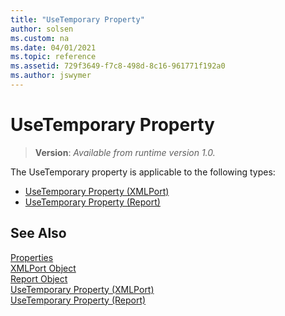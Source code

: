 ```yaml
---
title: "UseTemporary Property"
author: solsen
ms.custom: na
ms.date: 04/01/2021
ms.topic: reference
ms.assetid: 729f3649-f7c8-498d-8c16-961771f192a0
ms.author: jswymer
---
```

 
# UseTemporary Property
> **Version**: _Available from runtime version 1.0._

The UseTemporary property is applicable to the following types: 
- [UseTemporary Property (XMLPort)](devenv-usetemporary-xmlport-property.md) 
- [UseTemporary Property (Report)](devenv-usetemporary-report-property.md)

## See Also  
[Properties](devenv-properties.md)   
[XMLPort Object](../devenv-xmlport-object.md)    
[Report Object](../devenv-report-object.md)  
[UseTemporary Property (XMLPort)](devenv-usetemporary-xmlport-property.md)   
[UseTemporary Property (Report)](devenv-usetemporary-report-property.md)
